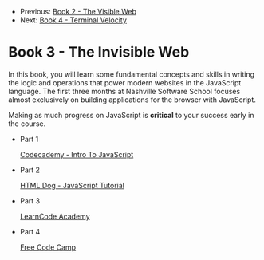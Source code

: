 <nav>
    <ul class="list list--books">
        <li class="left">
            <span>Previous:</span> <a href="../book-2-the-visible-web">Book 2 - The Visible Web</a>
        </li>
        <li class="right">
            <span>Next:</span> <a href="../book-4-terminal-velocity">Book 4 - Terminal Velocity</a>
        </li>
    </ul>
</nav>


# Book 3 - The Invisible Web

In this book, you will learn some fundamental concepts and skills in writing the logic and operations that power modern websites in the JavaScript language. The first three months at Nashville Software School focuses almost exclusively on building applications for the browser with JavaScript.

Making as much progress on JavaScript is **critical** to your success early in the course.

<ul class="list list--doubleItems">
    <li class="listItem listItem--doubleItems">
        <p class="listItem__header">Part 1</p>
        <a href="./chapters/JS_CODECADEMY.html">Codecademy - Intro To JavaScript</a>
    </li>
    <li class="listItem listItem--doubleItems">
        <p class="listItem__header">Part 2</p>
        <a href="./chapters/JS_DOG.html">HTML Dog - JavaScript Tutorial</a>
    </li>
</ul>

<ul class="list list--doubleItems">
    <li class="listItem listItem--doubleItems">
        <p class="listItem__header">Part 3</p>
        <a href="./chapters/JS_LEARNCODE.html">LearnCode Academy</a>
    </li>
    <li class="listItem listItem--doubleItems">
        <p class="listItem__header">Part 4</p>
        <a href="./chapters/JS_FREECODECAMP.html">Free Code Camp</a>
    </li>
</ul>
